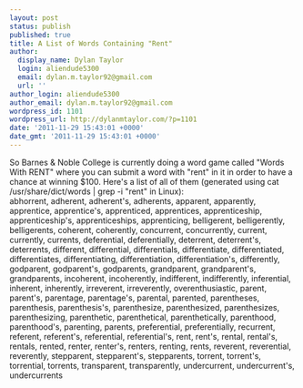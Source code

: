 ```yaml
---
layout: post
status: publish
published: true
title: A List of Words Containing "Rent"
author:
  display_name: Dylan Taylor
  login: aliendude5300
  email: dylan.m.taylor92@gmail.com
  url: ''
author_login: aliendude5300
author_email: dylan.m.taylor92@gmail.com
wordpress_id: 1101
wordpress_url: http://dylanmtaylor.com/?p=1101
date: '2011-11-29 15:43:01 +0000'
date_gmt: '2011-11-29 15:43:01 +0000'
---
```

<p>So Barnes & Noble College is currently doing a word game called "Words With RENT" where you can submit a word with "rent" in it in order to have a chance at winning $100. Here's a list of all of them (generated using cat /usr/share/dict/words | grep -i "rent" in Linux):<br />
abhorrent, adherent, adherent's, adherents, apparent, apparently, apprentice, apprentice's, apprenticed, apprentices, apprenticeship, apprenticeship's, apprenticeships, apprenticing, belligerent, belligerently, belligerents, coherent, coherently, concurrent, concurrently, current, currently, currents, deferential, deferentially, deterrent, deterrent's, deterrents, different, differential, differentials, differentiate, differentiated, differentiates, differentiating, differentiation, differentiation's, differently, godparent, godparent's, godparents, grandparent, grandparent's, grandparents, incoherent, incoherently, indifferent, indifferently, inferential, inherent, inherently, irreverent, irreverently, overenthusiastic, parent, parent's, parentage, parentage's, parental, parented, parentheses, parenthesis, parenthesis's, parenthesize, parenthesized, parenthesizes, parenthesizing, parenthetic, parenthetical, parenthetically, parenthood, parenthood's, parenting, parents, preferential, preferentially, recurrent, referent, referent's, referential, referential's, rent, rent's, rental, rental's, rentals, rented, renter, renter's, renters, renting, rents, reverent, reverential, reverently, stepparent, stepparent's, stepparents, torrent, torrent's, torrential, torrents, transparent, transparently, undercurrent, undercurrent's, undercurrents</p>
